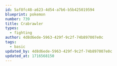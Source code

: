 ```yaml
---
id: 5af8fc48-a623-4d54-a7b6-b5b425019594
blueprint: pokemon
number: 739
title: Crabrawler
types:
  - fighting
author: 4d8d6ede-5963-429f-9c2f-74b897007e0c
tags:
  - basic
updated_by: 4d8d6ede-5963-429f-9c2f-74b897007e0c
updated_at: 1716568150
---
```

